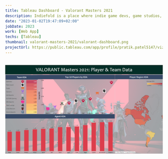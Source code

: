 ```yaml
---
title: Tableau Dashboard - Valorant Masters 2021
description: Indiefold is a place where indie game devs, game studios, artists and content creators can organize and broadcast there projects and products to any audience.
date: "2023-01-02T19:47:09+02:00"
jobDate: 2023
work: [Web App]
techs: [Tableau]
thumbnail: valorant-masters-2021/valorant-dashboard.png
projectUrl: https://public.tableau.com/app/profile/pratik.patel5147/viz/ValorantMasters2021PlayerData/Dashboard
---
```


<br />

<img  alt="Tableau Dashboard of Valorant Masters 2021 by Pratik Patel" src="./valorant-dashboard.png"  />